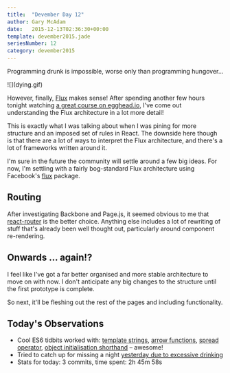 ```yaml
---
title:  "Devember Day 12"
author: Gary McAdam
date:   2015-12-13T02:36:30+00:00
template: devember2015.jade
seriesNumber: 12
category: devember2015
---
```


Programming drunk is impossible, worse only than programming hungover...<span class="more"></span>

<div class="img-responsive img-lg">
    ![](dying.gif)
</div>

However, finally, [Flux](https://facebook.github.io/flux/docs/overview.html) makes sense!
After spending another few hours tonight
watching [a great course on egghead.io](https://egghead.io/series/react-flux-architecture-es6),
I've come out understanding the Flux architecture in a lot more detail!

This is exactly what I was talking about when I was pining for more structure and an imposed
set of rules in React. The downside here though is that there are a lot of ways to interpret
the Flux architecture, and there's a lot of frameworks written around it.

I'm sure in the future the community will settle around a few big ideas. For now, I'm settling
with a fairly bog-standard Flux architecture using Facebook's [flux](https://github.com/facebook/flux/)
package.

## Routing

After investigating Backbone and Page.js, it seemed obvious to me that
[react-router](https://github.com/rackt/react-router) is the
better choice. Anything else includes a lot of rewriting of stuff that's already been well
thought out, particularly around component re-rendering.

## Onwards ... again!?

I feel like I've got a far better organised and more stable architecture to move on with now.
I don't anticipate any big changes to the structure until the first prototype is complete.

So next, it'll be fleshing out the rest of the pages and including functionality.

## Today's Observations

 - Cool ES6 tidbits worked with: [template strings](https://developer.mozilla.org/en/docs/Web/JavaScript/Reference/template_strings), [arrow functions](https://developer.mozilla.org/en/docs/Web/JavaScript/Reference/Functions/Arrow_functions), [spread operator](https://developer.mozilla.org/en-US/docs/Web/JavaScript/Reference/Operators/Spread_operator), [object initialisation shorthand](https://developer.mozilla.org/en-US/docs/Web/JavaScript/Reference/Operators/Object_initializer) &ndash; awesome!
 - Tried to catch up for missing a night [yesterday due to excessive drinking](/articles/devember-11)
 - Stats for today: 3 commits, time spent: 2h 45m 58s